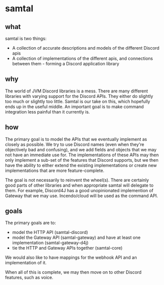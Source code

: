 # samtal

## what
samtal is two things:
- A collection of accurate descriptions and models of the different Discord apis
- A collection of implementations of the different apis, and connections between them - forming a Discord application library

## why
The world of JVM Discord libraries is a mess. There are many different libraries
with varying support for the Discord APIs. They either do slightly too much or slightly too little.
Samtal is our take on this, which hopefully ends up in the useful middle. An important goal is to make
command integration less painful than it currently is.

## how
The primary goal is to model the APIs that we eventually implement as closely as possible.
We try to use Discord names (even when they're objectively bad and confusing), and we add fields
and objects that we may not have an immediate use for.
The implementations of these APIs may then  only implement a sub-set of the features that Discord supports, but we then have 
the ability to either extend the existing implementations or create new implementations that are more feature-complete.

The goal is not necessarily to reinvent the wheel(s). There are certainly good parts of other libraries and when appropriate
samtal will delegate to them. For example, Discord4J has a good unopinionated implemention of Gateway that we may use. 
Incendo/cloud will be used as the command API.

## goals
The primary goals are to:
- model the HTTP API (samtal-discord)
- model the Gateway API (samtal-gateway) and have at least one implementation (samtal-gateway-d4j)
- tie the HTTP and Gateway APIs together (samtal-core)

We would also like to have mappings for the webhook API and an implementation of it.

When all of this is complete, we may then move on to other Discord features, such as voice.
